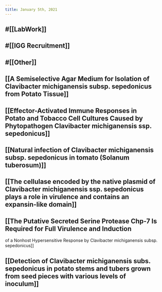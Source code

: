 ```yaml
---
title: January 5th, 2021
---
```


## #[[LabWork]]

## #[[IGG Recruitment]]

## #[[Other]]

## [[A Semiselective Agar Medium for Isolation of Clavibacter michiganensis subsp. sepedonicus from Potato Tissue]]

## [[Effector-Activated Immune Responses in Potato and Tobacco Cell Cultures Caused by Phytopathogen Clavibacter michiganensis ssp. sepedonicus]]

## [[Natural infection of Clavibacter michiganensis subsp. sepedonicus in tomato (Solanum tuberosum)]]

## [[The cellulase encoded by the native plasmid of Clavibacter michiganensis ssp. sepedonicus plays a role in virulence and contains an expansin-like domain]]

## [[The Putative Secreted Serine Protease Chp-7 Is Required for Full Virulence and Induction
of a Nonhost Hypersensitive Response
by Clavibacter michiganensis subsp. sepedonicus]]

## [[Detection of Clavibacter michiganensis subs. sepedonicus in potato stems and tubers grown from seed pieces with various levels of inoculum]]

